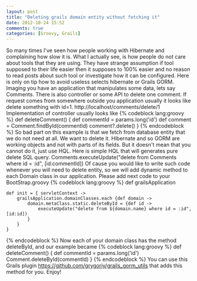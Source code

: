 ```yaml
---
layout: post
title: "Deleting grails domain entity without fetching it"
date: 2012-10-24 15:52
comments: true
categories: [Groovy, Grails]
---
```


So many times I've seen how people working with Hibernate and complaining how slow it is. What I actually see, is how people do not care about tools that they are using. They have strange assumption if tool supposed to their life easier then it supposes to 100% easier and no reason to read posts about such tool or investigate how it can be configured.
Here is only on tip how to avoid useless selects hibernate or Grails GORM. Imaging you have an application that manipulates some data, lets say Comments. There is also controller or some API to delete one comment. If request comes from somewhere outside you application usually it looks like delete something with id=1. http://localhost/comments/delete/1
Implementation of controller usually looks like
{% codeblock lang:groovy %}
    def deleteComment() {
        def commentId = params.long('id')
        def comment = Comment.findById(commentId)
        comment?.delete()
    }
{% endcodeblock %}
So bad part on this example is that we fetch from database entity that we do not need at all. We want to delete it. Hibernate and so GORM are working objects and not with parts of its fields. But it doesn't mean that you cannot do it, just use HQL. Here is simple HQL that will generates pure delete SQL query.
Comments.executeUpdate("delete from Comments where id = :id", [id:commentId])
Of cause you would like to write such code whenever you will need to delete entity, so we will add dynamic method to each Domain class in our application. Please add next code to your BootStrap.groovy
{% codeblock lang:groovy %}
    def grailsApplication

    def init = { servletContext ->
        grailsApplication.domainClasses.each {def domain ->
            domain.metaClass.static.deleteById = {def id ->
                executeUpdate("delete from ${domain.name} where id = :id", [id:id])
            }
        }
    }
{% endcodeblock %}
Now each of your domain class has the method deleteById, and our example became
{% codeblock lang:groovy %}
    def deleteComment() {
        def commentId = params.long('id')
        Comment.deleteById(commentId)
    }
{% endcodeblock %}
You can use this Grails plugin https://github.com/grygoriy/grails_gorm_utils that adds this method for you. Enjoy!
